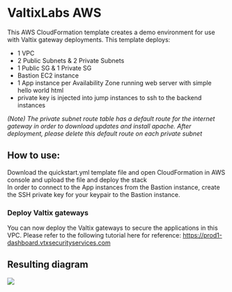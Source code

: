 # ValtixLabs AWS

This AWS CloudFormation template creates a demo environment for use with Valtix gateway deployments.  This template deploys: 
- 1 VPC
- 2 Public Subnets & 2 Private Subnets
- 1 Public SG & 1 Private SG
- Bastion EC2 instance
- 1 App instance per Availability Zone running web server with simple hello world html
- private key is injected into jump instances to ssh to the backend instances

*(Note) The private subnet route table has a default route for the internet gateway in order to download updates and install apache.  After deployment, please delete this default route on each private subnet*

## How to use:
Download the quickstart.yml template file and open CloudFormation in AWS console and upload the file and deploy the stack<br>
In order to connect to the App instances from the Bastion instance, create the SSH private key for your keypair to the Bastion instance.  

### Deploy Valtix gateways
You can now deploy the Valtix gateways to secure the applications in this VPC.  Please refer to the following tutorial here for reference:
https://prod1-dashboard.vtxsecurityservices.com

## Resulting diagram
<img src="https://raw.githubusercontent.com/valtix-security/valtixlabs-aws/master/ValtixLabs-AWS.png">

